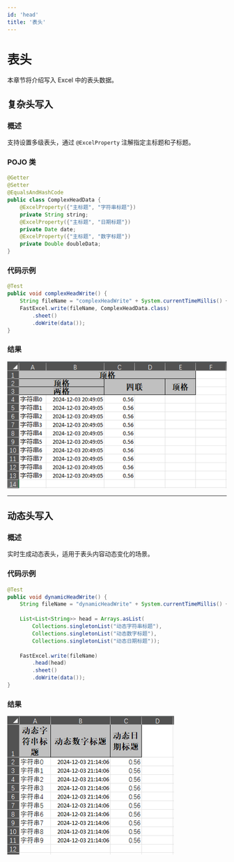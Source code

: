 ```yaml
---
id: 'head'
title: '表头'
---
```


# 表头

本章节将介绍写入 Excel 中的表头数据。

## 复杂头写入

### 概述

支持设置多级表头，通过 `@ExcelProperty` 注解指定主标题和子标题。

### POJO 类

```java
@Getter
@Setter
@EqualsAndHashCode
public class ComplexHeadData {
    @ExcelProperty({"主标题", "字符串标题"})
    private String string;
    @ExcelProperty({"主标题", "日期标题"})
    private Date date;
    @ExcelProperty({"主标题", "数字标题"})
    private Double doubleData;
}
```

### 代码示例

```java
@Test
public void complexHeadWrite() {
    String fileName = "complexHeadWrite" + System.currentTimeMillis() + ".xlsx";
    FastExcel.write(fileName, ComplexHeadData.class)
        .sheet()
        .doWrite(data());
}
```

### 结果

![img](/img/docs/write/complexHeadWrite.png)

---

## 动态头写入

### 概述

实时生成动态表头，适用于表头内容动态变化的场景。

### 代码示例

```java
@Test
public void dynamicHeadWrite() {
    String fileName = "dynamicHeadWrite" + System.currentTimeMillis() + ".xlsx";

    List<List<String>> head = Arrays.asList(
        Collections.singletonList("动态字符串标题"),
        Collections.singletonList("动态数字标题"),
        Collections.singletonList("动态日期标题"));

    FastExcel.write(fileName)
        .head(head)
        .sheet()
        .doWrite(data());
}
```

### 结果

![img](/img/docs/write/dynamicHeadWrite.png)
